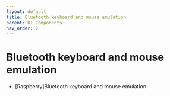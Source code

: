 ```yaml
---
layout: default
title: Bluetooth keyboard and mouse emulation
parent: UI Components
nav_order: 2
---
```


# Bluetooth keyboard  and mouse emulation
- [Raspberry]Bluetooth keyboard  and mouse emulation